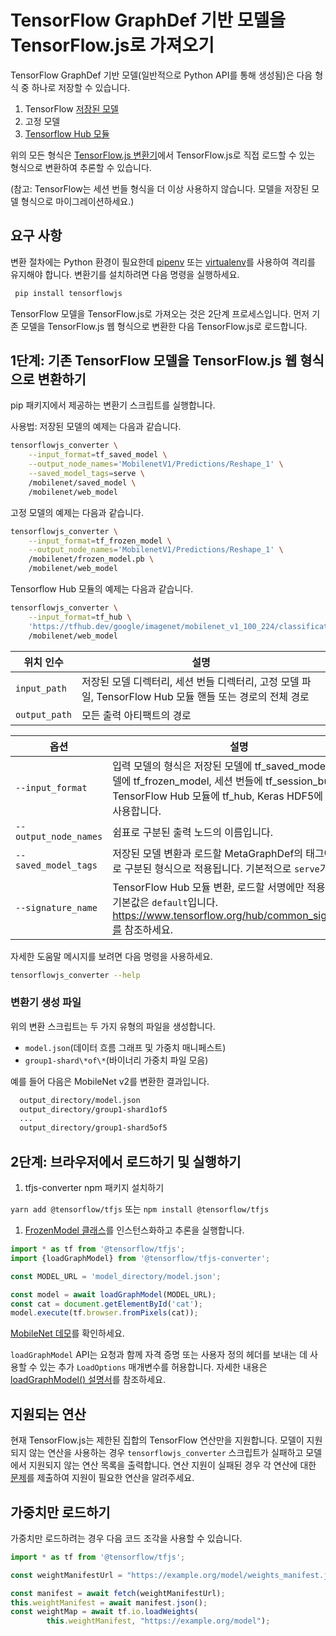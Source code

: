 # TensorFlow GraphDef 기반 모델을 TensorFlow.js로 가져오기

TensorFlow GraphDef 기반 모델(일반적으로 Python API를 통해 생성됨)은 다음 형식 중 하나로 저장할 수 있습니다.

1. TensorFlow [저장된 모델](https://www.tensorflow.org/tutorials/keras/save_and_load)
2. 고정 모델
3. [Tensorflow Hub 모듈](https://www.tensorflow.org/hub/)

위의 모든 형식은 [TensorFlow.js 변환기](https://github.com/tensorflow/tfjs/tree/master/tfjs-converter)에서 TensorFlow.js로 직접 로드할 수 있는 형식으로 변환하여 추론할 수 있습니다.

(참고: TensorFlow는 세션 번들 형식을 더 이상 사용하지 않습니다. 모델을 저장된 모델 형식으로 마이그레이션하세요.)

## 요구 사항

변환 절차에는 Python 환경이 필요한데 [pipenv](https://github.com/pypa/pipenv) 또는 [virtualenv](https://virtualenv.pypa.io)를 사용하여 격리를 유지해야 합니다. 변환기를 설치하려면 다음 명령을 실행하세요.

```bash
 pip install tensorflowjs
```

TensorFlow 모델을 TensorFlow.js로 가져오는 것은 2단계 프로세스입니다. 먼저 기존 모델을 TensorFlow.js 웹 형식으로 변환한 다음 TensorFlow.js로 로드합니다.

## 1단계: 기존 TensorFlow 모델을 TensorFlow.js 웹 형식으로 변환하기

pip 패키지에서 제공하는 변환기 스크립트를 실행합니다.

사용법: 저장된 모델의 예제는 다음과 같습니다.

```bash
tensorflowjs_converter \
    --input_format=tf_saved_model \
    --output_node_names='MobilenetV1/Predictions/Reshape_1' \
    --saved_model_tags=serve \
    /mobilenet/saved_model \
    /mobilenet/web_model
```

고정 모델의 예제는 다음과 같습니다.

```bash
tensorflowjs_converter \
    --input_format=tf_frozen_model \
    --output_node_names='MobilenetV1/Predictions/Reshape_1' \
    /mobilenet/frozen_model.pb \
    /mobilenet/web_model
```

Tensorflow Hub 모듈의 예제는 다음과 같습니다.

```bash
tensorflowjs_converter \
    --input_format=tf_hub \
    'https://tfhub.dev/google/imagenet/mobilenet_v1_100_224/classification/1' \
    /mobilenet/web_model
```

위치 인수 | 설명
--- | ---
`input_path` | 저장된 모델 디렉터리, 세션 번들 디렉터리, 고정 모델 파일, TensorFlow Hub 모듈 핸들 또는 경로의 전체 경로
`output_path` | 모든 출력 아티팩트의 경로

옵션 | 설명
--- | ---
`--input_format` | 입력 모델의 형식은 저장된 모델에 tf_saved_model, 고정 모델에 tf_frozen_model, 세션 번들에 tf_session_bundle, TensorFlow Hub 모듈에 tf_hub, Keras HDF5에 Keras를 사용합니다.
`--output_node_names` | 쉼표로 구분된 출력 노드의 이름입니다.
`--saved_model_tags` | 저장된 모델 변환과 로드할 MetaGraphDef의 태그에만 쉼표로 구분된 형식으로 적용됩니다. 기본적으로 `serve`가 됩니다.
`--signature_name` | TensorFlow Hub 모듈 변환, 로드할 서명에만 적용됩니다. 기본값은 `default`입니다. https://www.tensorflow.org/hub/common_signatures/를 참조하세요.

자세한 도움말 메시지를 보려면 다음 명령을 사용하세요.

```bash
tensorflowjs_converter --help
```

### 변환기 생성 파일

위의 변환 스크립트는 두 가지 유형의 파일을 생성합니다.

- `model.json`(데이터 흐름 그래프 및 가중치 매니페스트)
- `group1-shard\*of\*`(바이너리 가중치 파일 모음)

예를 들어 다음은 MobileNet v2를 변환한 결과입니다.

```html
  output_directory/model.json
  output_directory/group1-shard1of5
  ...
  output_directory/group1-shard5of5
```

## 2단계: 브라우저에서 로드하기 및 실행하기

1. tfjs-converter npm 패키지 설치하기

`yarn add @tensorflow/tfjs` 또는 `npm install @tensorflow/tfjs`

1. [FrozenModel 클래스](https://github.com/tensorflow/tfjs-converter/blob/master/src/executor/frozen_model.ts)를 인스턴스화하고 추론을 실행합니다.

```js
import * as tf from '@tensorflow/tfjs';
import {loadGraphModel} from '@tensorflow/tfjs-converter';

const MODEL_URL = 'model_directory/model.json';

const model = await loadGraphModel(MODEL_URL);
const cat = document.getElementById('cat');
model.execute(tf.browser.fromPixels(cat));
```

[MobileNet 데모](https://github.com/tensorflow/tfjs/tree/master/tfjs-converter/demo/mobilenet)를 확인하세요.

`loadGraphModel` API는 요청과 함께 자격 증명 또는 사용자 정의 헤더를 보내는 데 사용할 수 있는 추가 `LoadOptions` 매개변수를 허용합니다. 자세한 내용은 [loadGraphModel() 설명서](https://js.tensorflow.org/api/1.0.0/#loadGraphModel)를 참조하세요.

## 지원되는 연산

현재 TensorFlow.js는 제한된 집합의 TensorFlow 연산만을 지원합니다. 모델이 지원되지 않는 연산을 사용하는 경우 `tensorflowjs_converter` 스크립트가 실패하고 모델에서 지원되지 않는 연산 목록을 출력합니다. 연산 지원이 실패된 경우 각 연산에 대한 [문제](https://github.com/tensorflow/tfjs/issues)를 제출하여 지원이 필요한 연산을 알려주세요.

## 가중치만 로드하기

가중치만 로드하려는 경우 다음 코드 조각을 사용할 수 있습니다.

```js
import * as tf from '@tensorflow/tfjs';

const weightManifestUrl = "https://example.org/model/weights_manifest.json";

const manifest = await fetch(weightManifestUrl);
this.weightManifest = await manifest.json();
const weightMap = await tf.io.loadWeights(
        this.weightManifest, "https://example.org/model");
```

